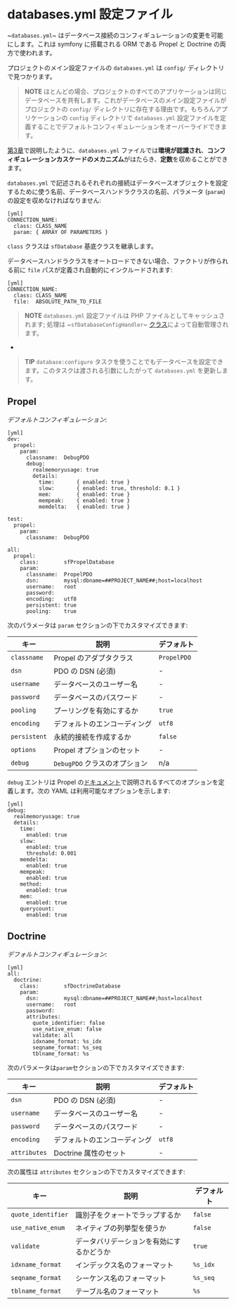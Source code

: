 databases.yml 設定ファイル
==========================

~`databases.yml`~ はデータベース接続のコンフィギュレーションの変更を可能にします。これは symfony に搭載される ORM である Propel と Doctrine の両方で使われます。

プロジェクトのメイン設定ファイルの `databases.yml` は `config/` ディレクトリで見つかります。

>**NOTE**
>ほとんどの場合、プロジェクトのすべてのアプリケーションは同じデータベースを共有します。これがデータベースのメイン設定ファイルがプロジェクトの `config/` ディレクトリに存在する理由です。もちろんアプリケーションの `config` ディレクトリで `databases.yml` 設定ファイルを定義することでデフォルトコンフィギュレーションをオーバーライドできます。

[第3章](#chapter_03)で説明したように、`databases.yml` ファイルでは**環境が認識され**、**コンフィギュレーションカスケードのメカニズム**がはたらき、**定数**を収めることができます。

`databases.yml` で記述されるそれぞれの接続はデータベースオブジェクトを設定するために使う名前、データベースハンドラクラスの名前、パラメータ (`param`) の設定を収めなければなりません:

    [yml]
    CONNECTION_NAME:
      class: CLASS_NAME
      param: { ARRAY OF PARAMETERS }

`class` クラスは `sfDatabase` 基底クラスを継承します。

データベースハンドラクラスをオートロードできない場合、ファクトリが作られる前に `file` パスが定義され自動的にインクルードされます:

    [yml]
    CONNECTION_NAME:
      class: CLASS_NAME
      file:  ABSOLUTE_PATH_TO_FILE

>**NOTE**
>`databases.yml` 設定ファイルは PHP ファイルとしてキャッシュされます; 処理は ~`sfDatabaseConfigHandler`~ [クラス](#chapter_14_config_handlers_yml)によって自動管理されます。

-

>**TIP**
>`database:configure` タスクを使うことでもデータベースを設定できます。このタスクは渡される引数にしたがって `databases.yml` を更新します。

Propel
------

*デフォルトコンフィギュレーション*:

    [yml]
    dev:
      propel:
        param:
          classname:  DebugPDO
          debug:
            realmemoryusage: true
            details:
              time:       { enabled: true }
              slow:       { enabled: true, threshold: 0.1 }
              mem:        { enabled: true }
              mempeak:    { enabled: true }
              memdelta:   { enabled: true }

    test:
      propel:
        param:
          classname:  DebugPDO

    all:
      propel:
        class:        sfPropelDatabase
        param:
          classname:  PropelPDO
          dsn:        mysql:dbname=##PROJECT_NAME##;host=localhost
          username:   root
          password:   
          encoding:   utf8
          persistent: true
          pooling:    true

次のパラメータは `param` セクションの下でカスタマイズできます:

 | キー         | 説明                        | デフォルト    |
 | ------------ | ----------------------------| -------------- |
 | `classname`  | Propel のアダプタクラス    | `PropelPDO`    |
 | `dsn`        | PDO の DSN (必須)            | -              |
 | `username`   | データベースのユーザー名     | -              |
 | `password`   | データベースのパスワード     | -              |
 | `pooling`    | プーリングを有効にするか     | `true`         |
 | `encoding`   | デフォルトのエンコーディング | `utf8`        |
 | `persistent` | 永続的接続を作成するか       | `false`        |
 | `options`    | Propel オプションのセット    | -              |
 | `debug`      | `DebugPDO` クラスのオプション| n/a            |

`debug` エントリは Propel の[ドキュメント](http://propel.phpdb.org/docs/api/1.4/runtime/propel-util/DebugPDO.html#class_details)で説明されるすべてのオプションを定義します。次の YAML は利用可能なオプションを示します:

    [yml]
    debug:
      realmemoryusage: true
      details:
        time:
          enabled: true
        slow:
          enabled: true
          threshold: 0.001
        memdelta:
          enabled: true
        mempeak:
          enabled: true
        method:
          enabled: true
        mem:
          enabled: true
        querycount:
          enabled: true

Doctrine
--------

*デフォルトコンフィギュレーション*:

    [yml]
    all:
      doctrine:
        class:        sfDoctrineDatabase
        param:
          dsn:        mysql:dbname=##PROJECT_NAME##;host=localhost
          username:   root
          password:   
          attributes:
            quote_identifier: false
            use_native_enum: false
            validate: all
            idxname_format: %s_idx
            seqname_format: %s_seq
            tblname_format: %s

次のパラメータは`param`セクションの下でカスタマイズできます:

 | キー         | 説明                        | デフォルト |
 | ------------ | --------------------------- | ------------ |
 | `dsn`        | PDO の DSN (必須)           | -            |
 | `username`   | データベースのユーザー名     | -            |
 | `password`   | データベースのパスワード     | -            |
 | `encoding`   | デフォルトのエンコーディング | `utf8`      |
 | `attributes` | Doctrine 属性のセット       | -            |

次の属性は `attributes` セクションの下でカスタマイズできます:

 | キー               | 説明                                   | デフォルト |
 | ------------------ | -------------------------------------- | ------------ |
 | `quote_identifier` | 識別子をクォートでラップするか          | `false`      |
 | `use_native_enum`  | ネイティブの列挙型を使うか              | `false`      |
 | `validate`         | データバリデーションを有効にするかどうか | `true`       |
 | `idxname_format`   | インデックス名のフォーマット            | `%s_idx`     |
 | `seqname_format`   | シーケンス名のフォーマット              | `%s_seq`     |
 | `tblname_format`   | テーブル名のフォーマット                | `%s`         |
